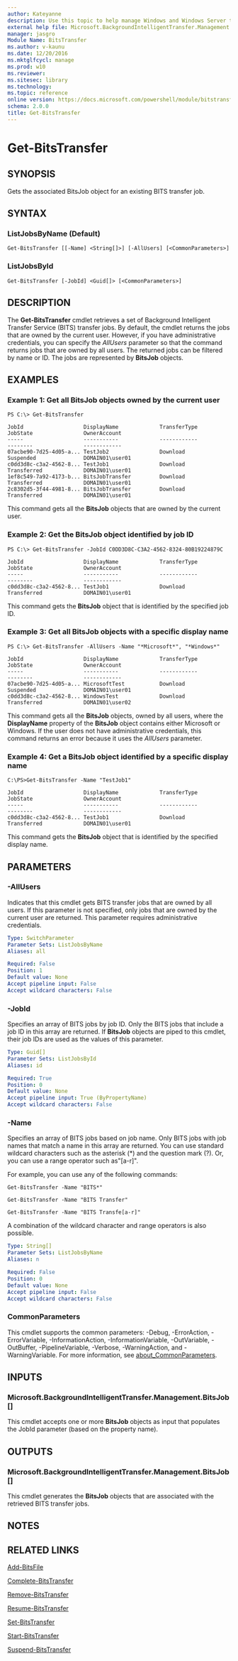 ```yaml
---
author: Kateyanne
description: Use this topic to help manage Windows and Windows Server technologies with Windows PowerShell.
external help file: Microsoft.BackgroundIntelligentTransfer.Management.dll-Help.xml
manager: jasgro
Module Name: BitsTransfer
ms.author: v-kaunu
ms.date: 12/20/2016
ms.mktglfcycl: manage
ms.prod: w10
ms.reviewer: 
ms.sitesec: library
ms.technology: 
ms.topic: reference
online version: https://docs.microsoft.com/powershell/module/bitstransfer/get-bitstransfer?view=windowsserver2022-ps&wt.mc_id=ps-gethelp
schema: 2.0.0
title: Get-BitsTransfer
---
```


# Get-BitsTransfer

## SYNOPSIS
Gets the associated BitsJob object for an existing BITS transfer job.

## SYNTAX

### ListJobsByName (Default)
```
Get-BitsTransfer [[-Name] <String[]>] [-AllUsers] [<CommonParameters>]
```

### ListJobsById
```
Get-BitsTransfer [-JobId] <Guid[]> [<CommonParameters>]
```

## DESCRIPTION
The **Get-BitsTransfer** cmdlet retrieves a set of Background Intelligent Transfer Service (BITS) transfer jobs.
By default, the cmdlet returns the jobs that are owned by the current user.
However, if you have administrative credentials, you can specify the *AllUsers* parameter so that the command returns jobs that are owned by all users.
The returned jobs can be filtered by name or ID.
The jobs are represented by **BitsJob** objects.

## EXAMPLES

### Example 1: Get all BitsJob objects owned by the current user
```
PS C:\> Get-BitsTransfer

JobId                   DisplayName             TransferType            JobState                OwnerAccount
-----                   -----------             ------------            --------                ------------
07acbe90-7d25-4d05-a... TestJob2                Download                Suspended               DOMAIN01\user01
c0dd3d8c-c3a2-4562-8... TestJob1                Download                Transferred             DOMAIN01\user01
1ef8c549-7a92-4173-b... BitsJobTransfer         Download                Transferred             DOMAIN01\user01
2c8302d5-3f44-4981-8... BitsJobTransfer         Download                Transferred             DOMAIN01\user01
```

This command gets all the **BitsJob** objects that are owned by the current user.

### Example 2: Get the BitsJob object identified by job ID
```
PS C:\> Get-BitsTransfer -JobId C0DD3D8C-C3A2-4562-8324-80B19224879C

JobId                   DisplayName             TransferType            JobState                OwnerAccount
-----                   -----------             ------------            --------                ------------
c0dd3d8c-c3a2-4562-8... TestJob1                Download                Transferred             DOMAIN01\user01
```

This command gets the **BitsJob** object that is identified by the specified job ID.

### Example 3: Get all BitsJob objects with a specific display name
```
PS C:\> Get-BitsTransfer -AllUsers -Name "*Microsoft*", "*Windows*"

JobId                   DisplayName             TransferType            JobState                OwnerAccount
-----                   -----------             ------------            --------                ------------
07acbe90-7d25-4d05-a... MicrosoftTest           Download                Suspended               DOMAIN01\user01
c0dd3d8c-c3a2-4562-8... WindowsTest             Download                Transferred             DOMAIN01\user02
```

This command gets all the **BitsJob** objects, owned by all users, where the **DisplayName** property of the **BitsJob** object contains either Microsoft or Windows.
If the user does not have administrative credentials, this command returns an error because it uses the *AllUsers* parameter.

### Example 4: Get a BitsJob object identified by a specific display name
```
C:\PS>Get-BitsTransfer -Name "TestJob1"

JobId                   DisplayName             TransferType            JobState                OwnerAccount
-----                   -----------             ------------            --------                ------------
c0dd3d8c-c3a2-4562-8... TestJob1                Download                Transferred             DOMAIN01\user01
```

This command gets the **BitsJob** object that is identified by the specified display name.

## PARAMETERS

### -AllUsers
Indicates that this cmdlet gets BITS transfer jobs that are owned by all users.
If this parameter is not specified, only jobs that are owned by the current user are returned.
This parameter requires administrative credentials.

```yaml
Type: SwitchParameter
Parameter Sets: ListJobsByName
Aliases: all

Required: False
Position: 1
Default value: None
Accept pipeline input: False
Accept wildcard characters: False
```

### -JobId
Specifies an array of BITS jobs by job ID.
Only the BITS jobs that include a job ID in this array are returned.
If **BitsJob** objects are piped to this cmdlet, their job IDs are used as the values of this parameter.

```yaml
Type: Guid[]
Parameter Sets: ListJobsById
Aliases: id

Required: True
Position: 0
Default value: None
Accept pipeline input: True (ByPropertyName)
Accept wildcard characters: False
```

### -Name
Specifies an array of BITS jobs based on job name.
Only BITS jobs with job names that match a name in this array are returned.
You can use standard wildcard characters  such as the asterisk (*) and the question mark (?).
Or, you can use a range operator such as"\[a-r\]".

For example, you can use any of the following commands:

`Get-BitsTransfer -Name "BITS*"`

`Get-BitsTransfer -Name "BITS Transfer"`

`Get-BitsTransfer -Name "BITS Transfe[a-r]"`

A combination of the wildcard character and range operators is also possible.

```yaml
Type: String[]
Parameter Sets: ListJobsByName
Aliases: n

Required: False
Position: 0
Default value: None
Accept pipeline input: False
Accept wildcard characters: False
```

### CommonParameters
This cmdlet supports the common parameters: -Debug, -ErrorAction, -ErrorVariable, -InformationAction, -InformationVariable, -OutVariable, -OutBuffer, -PipelineVariable, -Verbose, -WarningAction, and -WarningVariable. For more information, see [about_CommonParameters](https://go.microsoft.com/fwlink/?LinkID=113216).

## INPUTS

### Microsoft.BackgroundIntelligentTransfer.Management.BitsJob[]
This cmdlet accepts one or more **BitsJob** objects as input that populates the JobId parameter (based on the property name).

## OUTPUTS

### Microsoft.BackgroundIntelligentTransfer.Management.BitsJob[]
This cmdlet generates the **BitsJob** objects that are associated with the retrieved BITS transfer jobs.

## NOTES

## RELATED LINKS

[Add-BitsFile](./Add-BitsFile.md)

[Complete-BitsTransfer](./Complete-BitsTransfer.md)

[Remove-BitsTransfer](./Remove-BitsTransfer.md)

[Resume-BitsTransfer](./Resume-BitsTransfer.md)

[Set-BitsTransfer](./Set-BitsTransfer.md)

[Start-BitsTransfer](./Start-BitsTransfer.md)

[Suspend-BitsTransfer](./Suspend-BitsTransfer.md)


